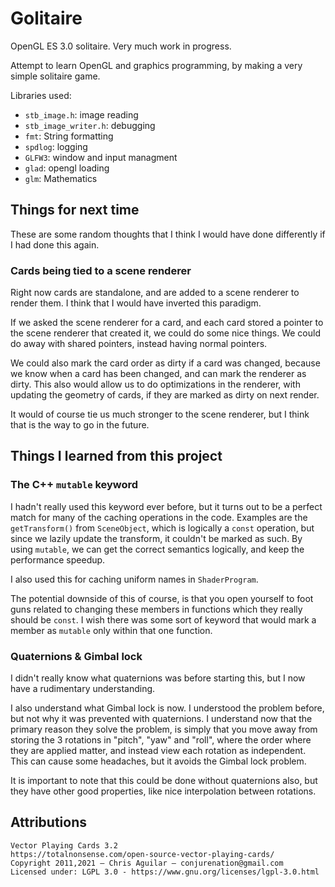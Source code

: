 # Golitaire

OpenGL ES 3.0 solitaire. Very much work in progress.

Attempt to learn OpenGL and graphics programming, by making a very
simple solitaire game.

Libraries used:

- `stb_image.h`: image reading
- `stb_image_writer.h`: debugging
- `fmt`: String formatting
- `spdlog`: logging
- `GLFW3`: window and input managment
- `glad`: opengl loading
- `glm`: Mathematics

## Things for next time

These are some random thoughts that I think I would have done differently if I had done
this again.

### Cards being tied to a scene renderer

Right now cards are standalone, and are added to a scene renderer to render them. I
think that I would have inverted this paradigm.

If we asked the scene renderer for a card, and each card stored a pointer to the scene
renderer that created it, we could do some nice things. We could do away with shared pointers,
instead having normal pointers.

We could also mark the card order as dirty if a card was changed, because we know when
a card has been changed, and can mark the renderer as dirty. This also would allow us to
do optimizations in the renderer, with updating the geometry of cards, if they are marked
as dirty on next render.

It would of course tie us much stronger to the scene renderer, but I think that is the way
to go in the future.

## Things I learned from this project

### The C++ `mutable` keyword

I hadn't really used this keyword ever before, but it turns out to be a perfect
match for many of the caching operations in the code. Examples are the
`getTransform()` from `SceneObject`, which is logically a `const` operation, but
since we lazily update the transform, it couldn't be marked as such. By using
`mutable`, we can get the correct semantics logically, and keep the performance
speedup.

I also used this for caching uniform names in `ShaderProgram`.

The potential downside of this of course, is that you open yourself to foot guns
related to changing these members in functions which they really should be `const`.
I wish there was some sort of keyword that would mark a member as `mutable` only
within that one function.

### Quaternions & Gimbal lock

I didn't really know what quaternions was before starting this, but I now have a
rudimentary understanding.

I also understand what Gimbal lock is now. I understood the problem before, but
not why it was prevented with quaternions. I understand now that the primary
reason they solve the problem, is simply that you move away from storing the
3 rotations in "pitch", "yaw" and "roll", where the order where they are applied
matter, and instead view each rotation as independent. This can cause some headaches,
but it avoids the Gimbal lock problem.

It is important to note that this could be done without quaternions also, but
they have other good properties, like nice interpolation between rotations.



## Attributions

```
Vector Playing Cards 3.2
https://totalnonsense.com/open-source-vector-playing-cards/
Copyright 2011,2021 – Chris Aguilar – conjurenation@gmail.com
Licensed under: LGPL 3.0 - https://www.gnu.org/licenses/lgpl-3.0.html
```
